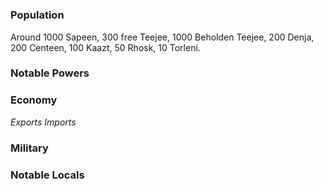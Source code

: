 # <TOWN NAME>

### Population
Around 1000 Sapeen, 300 free Teejee, 1000 Beholden Teejee, 200 Denja, 200 Centeen, 100 Kaazt, 50 Rhosk, 10 Torleni.

### Notable Powers

### Economy
*Exports*
*Imports*
### Military

### Notable Locals
